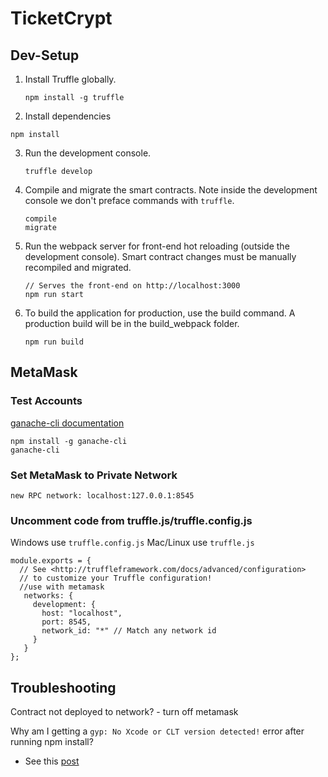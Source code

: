 # TicketCrypt 


## Dev-Setup

1. Install Truffle globally.

    ```
    npm install -g truffle
    ```

2. Install dependencies

```
npm install
```

3. Run the development console.
	
	```
    truffle develop
    ```

4. Compile and migrate the smart contracts. Note inside the development console we don't preface commands with `truffle`.
    
    ```
    compile
    migrate
    ```

5. Run the webpack server for front-end hot reloading (outside the development console). Smart contract changes must be manually recompiled and migrated.
    
    ```
    // Serves the front-end on http://localhost:3000
    npm run start
    ```

6. To build the application for production, use the build command. A production build will be in the build_webpack folder.
    
    ```
    npm run build
    ```

## MetaMask

### Test Accounts
[ganache-cli documentation](https://github.com/trufflesuite/ganache-cli)

```
npm install -g ganache-cli
ganache-cli
```

### Set MetaMask to Private Network

```
new RPC network: localhost:127.0.0.1:8545
```

### Uncomment code from truffle.js/truffle.config.js

Windows use ```truffle.config.js```
Mac/Linux use ```truffle.js```

```
module.exports = {
  // See <http://truffleframework.com/docs/advanced/configuration>
  // to customize your Truffle configuration!
  //use with metamask
   networks: {
     development: {
       host: "localhost",
       port: 8545,
       network_id: "*" // Match any network id
     }
   }
};
```

## Troubleshooting

Contract not deployed to network? - turn off metamask

Why am I getting a `gyp: No Xcode or CLT version detected!` error after running npm install? 
- See this [post](https://stackoverflow.com/questions/27665426/trying-to-install-bcrypt-into-node-project-node-set-up-issues)
